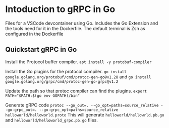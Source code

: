 # Intoduction to gRPC in Go
Files for a VSCode devcontainer using Go. 
Includes the Go Extension and the tools need for it in the Dockerfile.
The default terminal is Zsh as configured in the Dockerfile

## Quickstart gRPC in Go
Install the Protocol buffer compiler. `apt install -y protobuf-compiler`

Install the Go plugins for the protocol compiler. `go install google.golang.org/protobuf/cmd/protoc-gen-go@v1.28` and `go install google.golang.org/grpc/cmd/protoc-gen-go-grpc@v1.2`

Update the path so that protoc compiler can find the plugins. `export PATH="$PATH:$(go env GOPATH)/bin"`

Generate gRPC code `protoc --go_out=. --go_opt=paths=source_relative --go-grpc_out=. --go-grpc_opt=paths=source_relative helloworld/helloworld.proto` This will generate `helloworld/hellowrld.pb.go` and `helloworld/helloworld_grpc.pb.go` files.